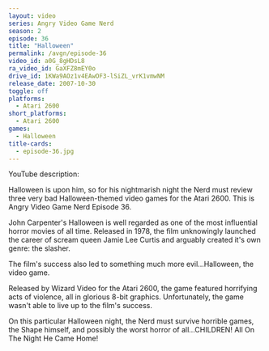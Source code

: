 ```yaml
---
layout: video
series: Angry Video Game Nerd
season: 2
episode: 36
title: "Halloween"
permalink: /avgn/episode-36
video_id: a0G_8gHDsL8
ra_video_id: GaXFZ8mEY0o
drive_id: 1KWa9AOz1v4EAwOF3-lSiZL_vrK1vmwNM
release_date: 2007-10-30
toggle: off
platforms:
  - Atari 2600
short_platforms:
  - Atari 2600
games:
  - Halloween
title-cards:
  - episode-36.jpg
---
```


<p class="yt-description">YouTube description:</p>

Halloween is upon him, so for his nightmarish night the Nerd must review three very bad Halloween-themed video games for the Atari 2600. This is Angry Video Game Nerd Episode 36.

John Carpenter's Halloween is well regarded as one of the most influential horror movies of all time.  Released in 1978, the film unknowingly launched the career of scream queen Jamie Lee Curtis and arguably created it's own genre: the slasher.

The film's success also led to something much more evil...Halloween, the video game.

Released by Wizard Video for the Atari 2600, the game featured horrifying acts of violence, all in glorious 8-bit graphics.  Unfortunately, the game wasn't able to live up to the film's success.   

On this particular Halloween night, the Nerd must survive horrible games, the Shape himself, and possibly the worst horror of all...CHILDREN!  All On The Night He Came Home!  
